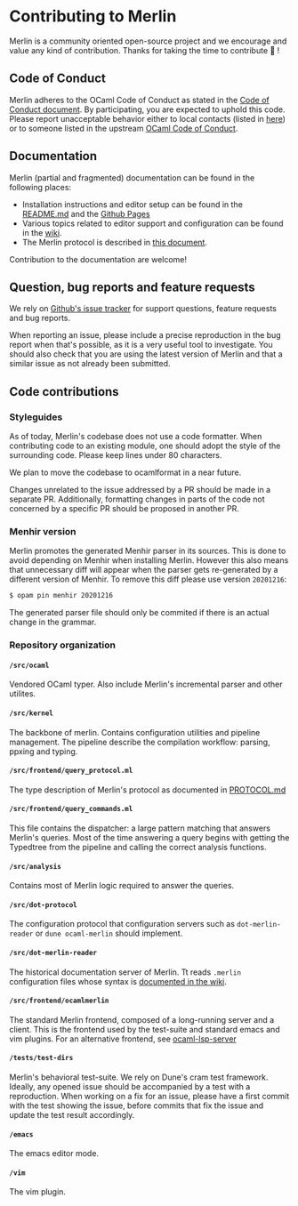 # Contributing to Merlin

Merlin is a community oriented open-source project and we encourage and value
any kind of contribution. Thanks for taking the time to contribute 🐫 !

## Code of Conduct

Merlin  adheres to the OCaml Code of Conduct as stated in the [Code of Conduct
document](CODE_OF_CONDUCT.md). By participating, you are expected to uphold this
code. Please report unacceptable behavior either to local contacts (listed in
[here](CODE_OF_CONDUCT.md)) or to someone listed in the upstream [OCaml Code of
Conduct](CODE_OF_CONDUCT.md).

## Documentation

Merlin (partial and fragmented) documentation can be found in the following
places:
- Installation instructions and editor setup can be found in the
  [README.md](README.md) and the [Github Pages](https://ocaml.github.io/merlin/)
- Various topics related to editor support and configuration can be found in the
  [wiki](https://github.com/ocaml/merlin/wiki).
- The Merlin protocol is described in [this
  document](https://github.com/ocaml/merlin/blob/master/doc/dev/PROTOCOL.md).

Contribution to the documentation are welcome!

## Question, bug reports and feature requests

We rely on [Github's issue tracker](https://github.com/ocaml/merlin/issues) for
support questions, feature requests and bug reports.

When reporting an issue, please include a precise reproduction in the bug report
when that's possible, as it is a very useful tool to investigate. You should
also check that you are using the latest version of Merlin and that a similar
issue as not already been submitted.

## Code contributions

### Styleguides

As of today, Merlin's codebase does not use a code formatter. When contributing
code to an existing module, one should adopt the style of the surrounding code.
Please keep lines under 80 characters.

We plan to move the codebase to ocamlformat in a near future.

Changes unrelated to the issue addressed by a PR should be made in a separate
PR. Additionally, formatting changes in parts of the code not concerned by a
specific PR should be proposed in another PR.

### Menhir version

Merlin promotes the generated Menhir parser in its sources. This is done to
avoid depending on Menhir when installing Merlin. However this also means that
unnecessary diff will appear when the parser gets re-generated by a different
version of Menhir. To remove this diff please use version `20201216`:
```bash
$ opam pin menhir 20201216
```
The generated parser file should only be commited if there is an actual change
in the grammar.

### Repository organization


#### `/src/ocaml`
Vendored OCaml typer. Also include Merlin's incremental parser and other
utilites.

#### `/src/kernel`
The backbone of merlin. Contains configuration utilities and pipeline
management. The pipeline describe the compilation workflow: parsing, ppxing and
typing.

#### `/src/frontend/query_protocol.ml`
The type description of Merlin's protocol as documented in
[PROTOCOL.md](https://github.com/ocaml/merlin/blob/master/doc/dev/PROTOCOL.md)

#### `/src/frontend/query_commands.ml`
This file contains the dispatcher: a large pattern matching that answers
Merlin's queries. Most of the time answering a query begins with getting the
Typedtree from the pipeline and calling the correct analysis functions.

#### `/src/analysis`
Contains most of Merlin logic required to answer the queries.

#### `/src/dot-protocol`
The configuration protocol that configuration servers such as
`dot-merlin-reader` or `dune ocaml-merlin` should implement.

#### `/src/dot-merlin-reader`
The historical documentation server of Merlin. Tt reads `.merlin` configuration
files whose syntax is [documented in the
wiki](https://github.com/ocaml/merlin/wiki/Project-configuration).

#### `/src/frontend/ocamlmerlin`
The standard Merlin frontend, composed of a long-running server and a client.
This is the frontend used by the test-suite and standard emacs and vim plugins.
For an alternative frontend, see
[ocaml-lsp-server](https://github.com/ocaml/ocaml-lsp/)

#### `/tests/test-dirs`
Merlin's behavioral test-suite. We rely on Dune's cram test framework. Ideally,
any opened issue should be accompanied by a test with a reproduction. When
working on a fix for an issue, please have a first commit with the test showing
the issue, before commits that fix the issue and update the test result
accordingly.

#### `/emacs`
The emacs editor mode.

#### `/vim`
The vim plugin.
